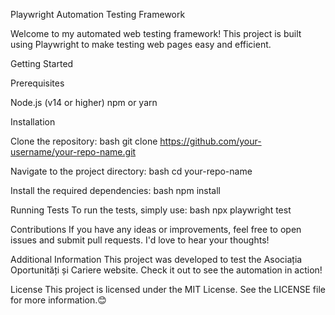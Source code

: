 Playwright Automation Testing Framework

Welcome to my automated web testing framework! This project is built using Playwright to make testing web pages easy and efficient.

Getting Started

Prerequisites

Node.js (v14 or higher)
npm or yarn

Installation

Clone the repository:
bash
git clone https://github.com/your-username/your-repo-name.git

Navigate to the project directory:
bash
cd your-repo-name

Install the required dependencies:
bash
npm install

Running Tests
To run the tests, simply use:
bash
npx playwright test

Contributions
If you have any ideas or improvements, feel free to open issues and submit pull requests. I'd love to hear your thoughts!

Additional Information
This project was developed to test the Asociația Oportunități și Cariere website. Check it out to see the automation in action!

License
This project is licensed under the MIT License. See the LICENSE file for more information.😊
